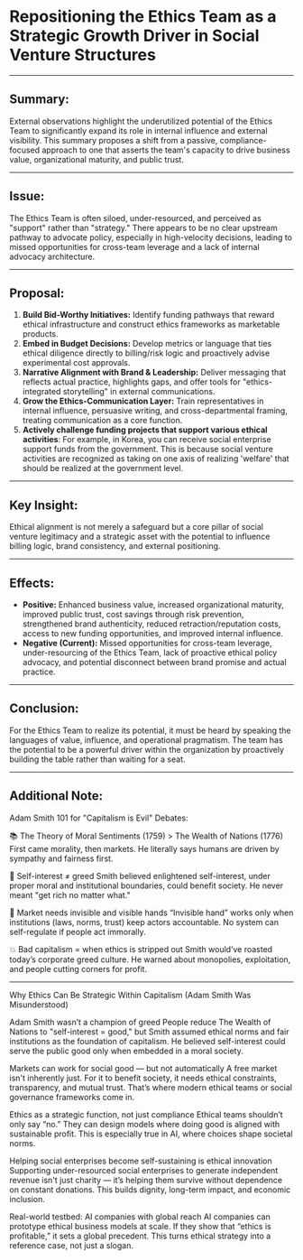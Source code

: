 # Repositioning the Ethics Team as a Strategic Growth Driver in Social Venture Structures

---

## **Summary:**
External observations highlight the underutilized potential of the Ethics Team to significantly expand its role in internal influence and external visibility. This summary proposes a shift from a passive, compliance-focused approach to one that asserts the team's capacity to drive business value, organizational maturity, and public trust.

---

## **Issue:**
The Ethics Team is often siloed, under-resourced, and perceived as "support" rather than "strategy." There appears to be no clear upstream pathway to advocate policy, especially in high-velocity decisions, leading to missed opportunities for cross-team leverage and a lack of internal advocacy architecture.

---

## **Proposal:**
1.  **Build Bid-Worthy Initiatives:** Identify funding pathways that reward ethical infrastructure and construct ethics frameworks as marketable products.
2.  **Embed in Budget Decisions:** Develop metrics or language that ties ethical diligence directly to billing/risk logic and proactively advise experimental cost approvals.
3.  **Narrative Alignment with Brand & Leadership:** Deliver messaging that reflects actual practice, highlights gaps, and offer tools for "ethics-integrated storytelling" in external communications.
4.  **Grow the Ethics-Communication Layer:** Train representatives in internal influence, persuasive writing, and cross-departmental framing, treating communication as a core function.
5.  **Actively challenge funding projects that support various ethical activities**: For example, in Korea, you can receive social enterprise support funds from the government. This is because social venture activities are recognized as taking on one axis of realizing 'welfare' that should be realized at the government level.

---

## **Key Insight:**
Ethical alignment is not merely a safeguard but a core pillar of social venture legitimacy and a strategic asset with the potential to influence billing logic, brand consistency, and external positioning.

---

## **Effects:**
-   **Positive:** Enhanced business value, increased organizational maturity, improved public trust, cost savings through risk prevention, strengthened brand authenticity, reduced retraction/reputation costs, access to new funding opportunities, and improved internal influence.
-   **Negative (Current):** Missed opportunities for cross-team leverage, under-resourcing of the Ethics Team, lack of proactive ethical policy advocacy, and potential disconnect between brand promise and actual practice.

---

## **Conclusion:**
For the Ethics Team to realize its potential, it must be heard by speaking the languages of value, influence, and operational pragmatism. The team has the potential to be a powerful driver within the organization by proactively building the table rather than waiting for a seat.

---

## **Additional Note:**

Adam Smith 101 for "Capitalism is Evil" Debates:

📚 The Theory of Moral Sentiments (1759) > The Wealth of Nations (1776)
First came morality, then markets. He literally says humans are driven by sympathy and fairness first.

🧠 Self-interest ≠ greed
Smith believed enlightened self-interest, under proper moral and institutional boundaries, could benefit society. He never meant "get rich no matter what."

🧱 Market needs invisible and visible hands
“Invisible hand” works only when institutions (laws, norms, trust) keep actors accountable. No system can self-regulate if people act immorally.

💥 Bad capitalism = when ethics is stripped out
Smith would’ve roasted today’s corporate greed culture. He warned about monopolies, exploitation, and people cutting corners for profit.

---

Why Ethics Can Be Strategic Within Capitalism (Adam Smith Was Misunderstood)

Adam Smith wasn’t a champion of greed
People reduce The Wealth of Nations to "self-interest = good," but Smith assumed ethical norms and fair institutions as the foundation of capitalism. He believed self-interest could serve the public good only when embedded in a moral society.

Markets can work for social good — but not automatically
A free market isn't inherently just. For it to benefit society, it needs ethical constraints, transparency, and mutual trust. That’s where modern ethical teams or social governance frameworks come in.

Ethics as a strategic function, not just compliance
Ethical teams shouldn’t only say “no.” They can design models where doing good is aligned with sustainable profit. This is especially true in AI, where choices shape societal norms.

Helping social enterprises become self-sustaining is ethical innovation
Supporting under-resourced social enterprises to generate independent revenue isn't just charity — it’s helping them survive without dependence on constant donations. This builds dignity, long-term impact, and economic inclusion.

Real-world testbed: AI companies with global reach
AI companies can prototype ethical business models at scale. If they show that “ethics is profitable,” it sets a global precedent. This turns ethical strategy into a reference case, not just a slogan.


